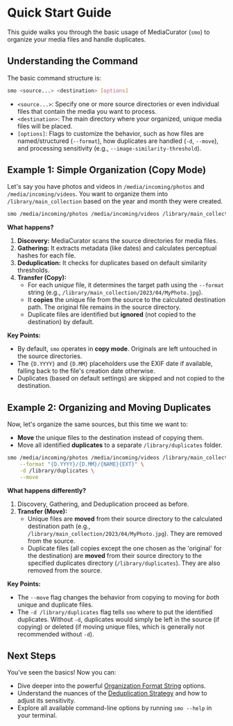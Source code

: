# Quick Start Guide

This guide walks you through the basic usage of MediaCurator (`smo`) to organize your media files and handle duplicates.

## Understanding the Command

The basic command structure is:

```bash
smo <source...> <destination> [options]
```

- `<source...>`: Specify one or more source directories or even individual files that contain the media you want to process.
- `<destination>`: The main directory where your organized, unique media files will be placed.
- `[options]`: Flags to customize the behavior, such as how files are named/structured (`--format`), how duplicates are handled (`-d`, `--move`), and processing sensitivity (e.g., `--image-similarity-threshold`).

## Example 1: Simple Organization (Copy Mode)

Let's say you have photos and videos in `/media/incoming/photos` and `/media/incoming/videos`. You want to organize them into `/library/main_collection` based on the year and month they were created.

```bash
smo /media/incoming/photos /media/incoming/videos /library/main_collection --format "{D.YYYY}/{D.MM}/{NAME}{EXT}"
```

**What happens?**

1.  **Discovery:** MediaCurator scans the source directories for media files.
2.  **Gathering:** It extracts metadata (like dates) and calculates perceptual hashes for each file.
3.  **Deduplication:** It checks for duplicates based on default similarity thresholds.
4.  **Transfer (Copy):**
    - For each _unique_ file, it determines the target path using the `--format` string (e.g., `/library/main_collection/2023/04/MyPhoto.jpg`).
    - It **copies** the unique file from the source to the calculated destination path. The original file remains in the source directory.
    - Duplicate files are identified but **ignored** (not copied to the destination) by default.

**Key Points:**

- By default, `smo` operates in **copy mode**. Originals are left untouched in the source directories.
- The `{D.YYYY}` and `{D.MM}` placeholders use the EXIF date if available, falling back to the file's creation date otherwise.
- Duplicates (based on default settings) are skipped and not copied to the destination.

## Example 2: Organizing and Moving Duplicates

Now, let's organize the same sources, but this time we want to:

- **Move** the unique files to the destination instead of copying them.
- Move all identified **duplicates** to a separate `/library/duplicates` folder.

```bash
smo /media/incoming/photos /media/incoming/videos /library/main_collection \
    --format "{D.YYYY}/{D.MM}/{NAME}{EXT}" \
    -d /library/duplicates \
    --move
```

**What happens differently?**

1.  Discovery, Gathering, and Deduplication proceed as before.
2.  **Transfer (Move):**
    - Unique files are **moved** from their source directory to the calculated destination path (e.g., `/library/main_collection/2023/04/MyPhoto.jpg`). They are removed from the source.
    - Duplicate files (all copies except the one chosen as the 'original' for the destination) are **moved** from their source directory to the specified duplicates directory (`/library/duplicates`). They are also removed from the source.

**Key Points:**

- The `--move` flag changes the behavior from copying to moving for _both_ unique and duplicate files.
- The `-d /library/duplicates` flag tells `smo` where to put the identified duplicates. Without `-d`, duplicates would simply be left in the source (if copying) or deleted (if moving unique files, which is generally not recommended without `-d`).

## Next Steps

You've seen the basics! Now you can:

- Dive deeper into the powerful [Organization Format String](./format-string.md) options.
- Understand the nuances of the [Deduplication Strategy](./deduplication.md) and how to adjust its sensitivity.
- Explore all available command-line options by running `smo --help` in your terminal.
